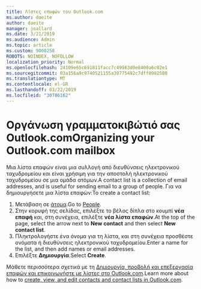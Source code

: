 ```yaml
---
title: Λίστες επαφών του Outlook.com
ms.author: daeite
author: daeite
manager: joallard
ms.date: 3/21/2019
ms.audience: Admin
ms.topic: article
ms.custom: 9000258
ROBOTS: NOINDEX, NOFOLLOW
localization_priority: Normal
ms.openlocfilehash: 24109e65c691811facc7c49983d0e8400a6c02e1
ms.sourcegitcommit: 03a156a9c9740521155a30775492c7dff0982588
ms.translationtype: MT
ms.contentlocale: el-GR
ms.lasthandoff: 03/22/2019
ms.locfileid: "30786162"
---
```

# <a name="organizing-your-outlookcom-mailbox"></a><span data-ttu-id="46129-102">Οργάνωση γραμματοκιβώτιό σας Outlook.com</span><span class="sxs-lookup"><span data-stu-id="46129-102">Organizing your Outlook.com mailbox</span></span>

<span data-ttu-id="46129-103">Μια λίστα επαφών είναι μια συλλογή από διευθύνσεις ηλεκτρονικού ταχυδρομείου και είναι χρήσιμη για την αποστολή ηλεκτρονικού ταχυδρομείου σε μια ομάδα ατόμων.</span><span class="sxs-lookup"><span data-stu-id="46129-103">A contact list is a collection of email addresses, and is useful for sending email to a group of people.</span></span> <span data-ttu-id="46129-104">Για να δημιουργήσετε μια λίστα επαφών:</span><span class="sxs-lookup"><span data-stu-id="46129-104">To create a contact list:</span></span>

1. <span data-ttu-id="46129-105">Μετάβαση σε [άτομα](https://outlook.live.com/people/).</span><span class="sxs-lookup"><span data-stu-id="46129-105">Go to [People](https://outlook.live.com/people/).</span></span>
1. <span data-ttu-id="46129-106">Στην κορυφή της σελίδας, επιλέξτε το βέλος δίπλα στο κουμπί **νέα επαφή** και, στη συνέχεια, επιλέξτε **νέα λίστα επαφών**.</span><span class="sxs-lookup"><span data-stu-id="46129-106">At the top of the page, select the arrow next to **New contact** and then select **New contact list**.</span></span>
1. <span data-ttu-id="46129-107">Πληκτρολογήστε ένα όνομα για τη λίστα, και στη συνέχεια προσθέστε ονόματα ή διευθύνσεις ηλεκτρονικού ταχυδρομείου.</span><span class="sxs-lookup"><span data-stu-id="46129-107">Enter a name for the list, and then add names or email addresses.</span></span>
1. <span data-ttu-id="46129-108">Επιλέξτε **Δημιουργία**.</span><span class="sxs-lookup"><span data-stu-id="46129-108">Select **Create**.</span></span>

<span data-ttu-id="46129-109">Μάθετε περισσότερα σχετικά με τη [Δημιουργία, προβολή και επεξεργασία επαφών και επικοινωνήστε με λίστες στο Outlook.com](https://support.office.com/article/5b909158-036e-4820-92f7-2a27f57b9f01).</span><span class="sxs-lookup"><span data-stu-id="46129-109">Learn more about how to [create, view, and edit contacts and contact lists in Outlook.com](https://support.office.com/article/5b909158-036e-4820-92f7-2a27f57b9f01).</span></span>